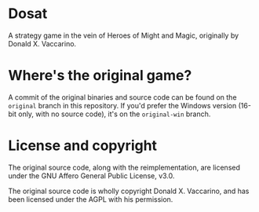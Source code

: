 # Dosat
A strategy game in the vein of Heroes of Might and Magic, originally by Donald
X. Vaccarino.

# Where's the original game?
A commit of the original binaries and source code can be found on the `original`
branch in this repository.  If you'd prefer the Windows version (16-bit only,
with no source code), it's on the `original-win` branch.

# License and copyright
The original source code, along with the reimplementation, are licensed under
the GNU Affero General Public License, v3.0.

The original source code is wholly copyright Donald X. Vaccarino, and has been
licensed under the AGPL with his permission.
